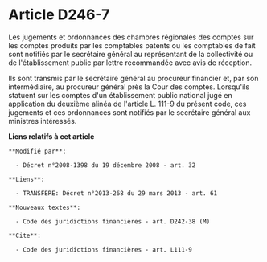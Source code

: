 # Article D246-7

Les jugements et ordonnances des chambres régionales des comptes sur les comptes produits par les comptables patents ou les
comptables de fait sont notifiés par le secrétaire général au représentant de la collectivité ou de l'établissement public
par lettre recommandée avec avis de réception. 

Ils sont transmis par le secrétaire général au procureur financier et, par son intermédiaire, au procureur général près la
Cour des comptes. Lorsqu'ils statuent sur les comptes d'un établissement public national jugé en application du deuxième
alinéa de l'article L. 111-9 du présent code, ces jugements et ces ordonnances sont notifiés par le secrétaire général aux
ministres intéressés.

**Liens relatifs à cet article**

	**Modifié par**:

	  - Décret n°2008-1398 du 19 décembre 2008 - art. 32

	**Liens**:

	  - TRANSFERE: Décret n°2013-268 du 29 mars 2013 - art. 61

	**Nouveaux textes**:

	  - Code des juridictions financières - art. D242-38 (M)

	**Cite**:

	  - Code des juridictions financières - art. L111-9

